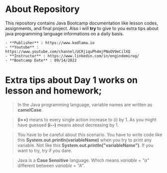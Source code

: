 # About Repository

This repository contains Java Bootcamp documentation like lesson codes, assignments, and final project. Also i will **try** to give to you extra tips about java programming language informations on a daily basis. 

    - **Publisher** : https://www.kodlama.io
    - **Youtube** : https://www.youtube.com/channel/UCRjiquPh4mjPNoOV9eCilXQ
    - **Instructor** : https://www.linkedin.com/in/engindemirog/
    - **Bootcamp Date** : 09/14/2022
    
    
    
# Extra tips about Day 1 works on lesson and homework;

> In the Java programming language, variable names are written as **camelCase**.

> **(i++)** means to every single action increase to (i) by 1. As you might have guessed **(i--)** means about decreasing by 1.

> You have to be careful about this scenario. You have to write code like this **System.out.println(variableName)** when you try to print any variable. Not like this **System.out.println("variableName")**. If you want to try, try if you dare.

> Java is a **Case Sensitive** language. Which means *variable = "a"* different between *variable = "A"*.

> 


    
    
    
